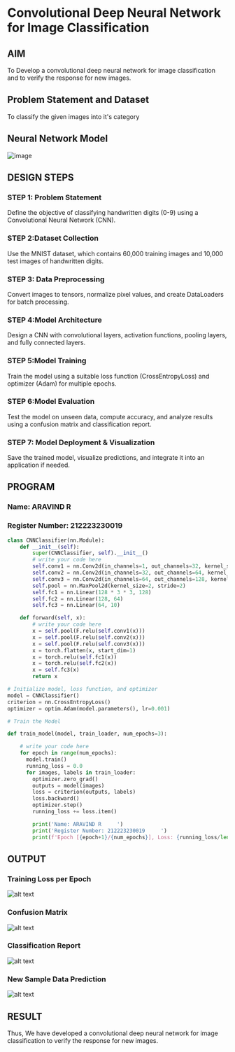 # Convolutional Deep Neural Network for Image Classification

## AIM

To Develop a convolutional deep neural network for image classification and to verify the response for new images.

## Problem Statement and Dataset

To classify the given images into it's category

## Neural Network Model

![image](https://github.com/user-attachments/assets/acb92196-8a29-40c9-9505-82bf31af77b3)

## DESIGN STEPS
### STEP 1: Problem Statement
Define the objective of classifying handwritten digits (0-9) using a Convolutional Neural Network (CNN).

### STEP 2:Dataset Collection
Use the MNIST dataset, which contains 60,000 training images and 10,000 test images of handwritten digits.
### STEP 3: Data Preprocessing
Convert images to tensors, normalize pixel values, and create DataLoaders for batch processing.
### STEP 4:Model Architecture
Design a CNN with convolutional layers, activation functions, pooling layers, and fully connected layers.
### STEP 5:Model Training
Train the model using a suitable loss function (CrossEntropyLoss) and optimizer (Adam) for multiple epochs.
### STEP 6:Model Evaluation
Test the model on unseen data, compute accuracy, and analyze results using a confusion matrix and classification report.
### STEP 7: Model Deployment & Visualization
Save the trained model, visualize predictions, and integrate it into an application if needed.


## PROGRAM

### Name: ARAVIND R
### Register Number: 212223230019
```python
class CNNClassifier(nn.Module):
    def __init__(self):
        super(CNNClassifier, self).__init__()
        # write your code here
        self.conv1 = nn.Conv2d(in_channels=1, out_channels=32, kernel_size=3, padding=1)  # Changed in_channel to in_channels and out_channel to out_channels
        self.conv2 = nn.Conv2d(in_channels=32, out_channels=64, kernel_size=3, padding=1)  # Changed in_channel to in_channels and out_channel to out_channels
        self.conv3 = nn.Conv2d(in_channels=64, out_channels=128, kernel_size=3, padding=1)  # Changed in_channel to in_channels and out_channel to out_channels
        self.pool = nn.MaxPool2d(kernel_size=2, stride=2)
        self.fc1 = nn.Linear(128 * 3 * 3, 128)
        self.fc2 = nn.Linear(128, 64)
        self.fc3 = nn.Linear(64, 10)

    def forward(self, x):
        # write your code here
        x = self.pool(F.relu(self.conv1(x)))
        x = self.pool(F.relu(self.conv2(x)))
        x = self.pool(F.relu(self.conv3(x)))
        x = torch.flatten(x, start_dim=1)
        x = torch.relu(self.fc1(x))
        x = torch.relu(self.fc2(x))
        x = self.fc3(x)
        return x

```

```python
# Initialize model, loss function, and optimizer
model = CNNClassifier()
criterion = nn.CrossEntropyLoss()
optimizer = optim.Adam(model.parameters(), lr=0.001)

```

```python
# Train the Model

def train_model(model, train_loader, num_epochs=3):

    # write your code here
    for epoch in range(num_epochs):
      model.train()
      running_loss = 0.0
      for images, labels in train_loader:
        optimizer.zero_grad()
        outputs = model(images)
        loss = criterion(outputs, labels)
        loss.backward()
        optimizer.step()
        running_loss += loss.item()

        print('Name: ARAVIND R     ')
        print('Register Number: 212223230019     ')
        print(f'Epoch [{epoch+1}/{num_epochs}], Loss: {running_loss/len(train_loader):.4f}')

```

## OUTPUT
### Training Loss per Epoch

![alt text](<Training Loss per Epoch.png>)



### Confusion Matrix


![alt text](<Confusion Matrix.png>)



### Classification Report


![alt text](<Classification Report.png>)



### New Sample Data Prediction

![alt text](<New Sample Data PredictioN.png>)



## RESULT
Thus, We have developed a convolutional deep neural network for image classification to verify the response for new images.
